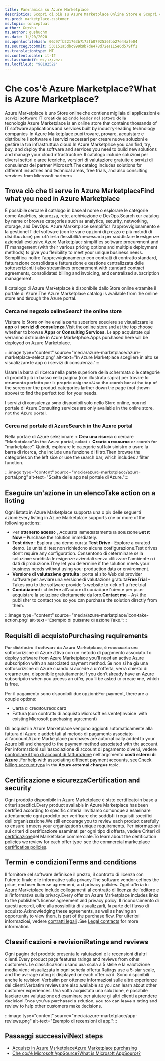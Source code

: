 ```yaml
---
title: Panoramica su Azure Marketplace
description: Scopri di più su Azure Marketplace Online Store e Scopri come trovare e provare software e soluzioni.
ms.prod: marketplace-customer
ms.topic: conceptual
author: Guyshu
ms.author: gushuchm
ms.date: 11/20/2020
ms.openlocfilehash: 06797fb221763b7173fb07925366bb27e44afe04
ms.sourcegitcommit: 531151a5dbc999b8b7de478d72ea115e6d579ff1
ms.translationtype: MT
ms.contentlocale: it-IT
ms.lasthandoff: 01/13/2021
ms.locfileid: "98182529"
---
```

# <a name="what-is-azure-marketplace"></a><span data-ttu-id="f015d-103">Che cos'è Azure Marketplace?</span><span class="sxs-lookup"><span data-stu-id="f015d-103">What is Azure Marketplace?</span></span>

<span data-ttu-id="f015d-104">Azure Marketplace è uno Store online che contiene migliaia di applicazioni e servizi software IT creati da aziende leader nel settore della tecnologia.</span><span class="sxs-lookup"><span data-stu-id="f015d-104">Azure Marketplace is an online store that contains thousands of IT software applications and services built by industry-leading technology companies.</span></span> <span data-ttu-id="f015d-105">In Azure Marketplace puoi trovare, provare, acquistare e distribuire il software e i servizi necessari per creare nuove soluzioni e gestire la tua infrastruttura cloud.</span><span class="sxs-lookup"><span data-stu-id="f015d-105">In Azure Marketplace you can find, try, buy, and deploy the software and services you need to build new solutions and manage your cloud infrastructure.</span></span> <span data-ttu-id="f015d-106">Il catalogo include soluzioni per diversi settori e aree tecniche, versioni di valutazione gratuite e servizi di consulenza dei partner Microsoft.</span><span class="sxs-lookup"><span data-stu-id="f015d-106">The catalog includes solutions for different industries and technical areas, free trials, and also consulting services from Microsoft partners.</span></span>

## <a name="find-what-you-need-in-azure-marketplace"></a><span data-ttu-id="f015d-107">Trova ciò che ti serve in Azure Marketplace</span><span class="sxs-lookup"><span data-stu-id="f015d-107">Find what you need in Azure Marketplace</span></span>

<span data-ttu-id="f015d-108">È possibile cercare il catalogo in base al nome o esplorare le categorie come Analytics, sicurezza, rete, archiviazione e DevOps.</span><span class="sxs-lookup"><span data-stu-id="f015d-108">Search our catalog by name or browse categories such as analytics, security, networking, storage, and DevOps.</span></span> <span data-ttu-id="f015d-109">Azure Marketplace semplifica l'approvvigionamento e la gestione IT del software (con le varie opzioni di prezzo e più metodi di distribuzione) per offrire la flessibilità necessaria per soddisfare le esigenze aziendali esclusive.</span><span class="sxs-lookup"><span data-stu-id="f015d-109">Azure Marketplace simplifies software procurement and IT management (with their various pricing options and multiple deployment methods) to give you flexibility to meet your unique business needs.</span></span> <span data-ttu-id="f015d-110">Semplifica inoltre l'approvvigionamento con contratti di contratto standard, fatturazione consolidata e fatturazione e gestione centralizzata delle sottoscrizioni.</span><span class="sxs-lookup"><span data-stu-id="f015d-110">It also streamlines procurement with standard contract agreements, consolidated billing and invoicing, and centralized subscription management.</span></span>

<span data-ttu-id="f015d-111">Il catalogo di Azure Marketplace è disponibile dallo Store online e tramite il portale di Azure.</span><span class="sxs-lookup"><span data-stu-id="f015d-111">The Azure Marketplace catalog is available from the online store and through the Azure portal.</span></span>  

### <a name="search-the-online-store"></a><span data-ttu-id="f015d-112">Cerca nel negozio online</span><span class="sxs-lookup"><span data-stu-id="f015d-112">Search the online store</span></span>

<span data-ttu-id="f015d-113">Visitare lo [Store online](https://azuremarketplace.microsoft.com/) e nella parte superiore scegliere se visualizzare le **app** o i **servizi di consulenza**.</span><span class="sxs-lookup"><span data-stu-id="f015d-113">Visit the [online store](https://azuremarketplace.microsoft.com/) and at the top choose whether to browse **Apps** or **Consulting Services**.</span></span> <span data-ttu-id="f015d-114">Le app acquistate qui verranno distribuite in Azure Marketplace.</span><span class="sxs-lookup"><span data-stu-id="f015d-114">Apps purchased here will be deployed on Azure Marketplace.</span></span>

:::image type="content" source="media/azure-marketplace/azure-marketplace-select.png" alt-text="In Azure Marketplace scegliere in alto se visualizzare le app o i servizi di consulenza.":::

<span data-ttu-id="f015d-116">Usare la barra di ricerca nella parte superiore della schermata o le categorie di prodotti più in basso nella pagina (non illustrata sopra) per trovare lo strumento perfetto per le proprie esigenze.</span><span class="sxs-lookup"><span data-stu-id="f015d-116">Use the search bar at the top of the screen or the product categories farther down the page (not shown above) to find the perfect tool for your needs.</span></span>

<span data-ttu-id="f015d-117">I servizi di consulenza sono disponibili solo nello Store online, non nel portale di Azure.</span><span class="sxs-lookup"><span data-stu-id="f015d-117">Consulting services are only available in the online store, not the Azure portal.</span></span>

### <a name="search-in-the-azure-portal"></a><span data-ttu-id="f015d-118">Cerca nel portale di Azure</span><span class="sxs-lookup"><span data-stu-id="f015d-118">Search in the Azure portal</span></span>

<span data-ttu-id="f015d-119">Nella portale di Azure selezionare **+ Crea una risorsa** o cercare "Marketplace".</span><span class="sxs-lookup"><span data-stu-id="f015d-119">In the Azure portal, select **+ Create a resource** or search for “marketplace”.</span></span> <span data-ttu-id="f015d-120">Quindi, esplorare le categorie sul lato sinistro o usare la barra di ricerca, che include una funzione di filtro.</span><span class="sxs-lookup"><span data-stu-id="f015d-120">Then browse the categories on the left side or use the search bar, which includes a filter function.</span></span>

:::image type="content" source="media/azure-marketplace/azure-portal.png" alt-text="Scelta delle app nel portale di Azure.":::

## <a name="take-action-on-a-listing"></a><span data-ttu-id="f015d-122">Eseguire un'azione in un elenco</span><span class="sxs-lookup"><span data-stu-id="f015d-122">Take action on a listing</span></span>

<span data-ttu-id="f015d-123">Ogni listato in Azure Marketplace supporta una o più delle seguenti azioni:</span><span class="sxs-lookup"><span data-stu-id="f015d-123">Every listing in Azure Marketplace supports one or more of the following actions:</span></span>

- <span data-ttu-id="f015d-124">Per **ottenerlo adesso** , Acquista immediatamente la soluzione.</span><span class="sxs-lookup"><span data-stu-id="f015d-124">**Get it Now** – Purchase the solution immediately.</span></span>
- <span data-ttu-id="f015d-125">**Test drive** : Esplora una demo curata.</span><span class="sxs-lookup"><span data-stu-id="f015d-125">**Test Drive** – Explore a curated demo.</span></span> <span data-ttu-id="f015d-126">Le unità di test non richiedono alcuna configurazione.</span><span class="sxs-lookup"><span data-stu-id="f015d-126">Test drives don’t require any configuration.</span></span> <span data-ttu-id="f015d-127">Consentono di determinare se la soluzione soddisfa le esigenze aziendali senza utilizzare l'ambiente o i dati di produzione.</span><span class="sxs-lookup"><span data-stu-id="f015d-127">They let you determine if the solution meets your business needs without using your production data or environment.</span></span>
- <span data-ttu-id="f015d-128">**Versione di valutazione gratuita** : porta al sito Web del provider software per avviare una versione di valutazione gratuita</span><span class="sxs-lookup"><span data-stu-id="f015d-128">**Free Trial** – Takes you to the software provider’s website to kick off a free trial</span></span>
- <span data-ttu-id="f015d-129">**Contattatemi** : chiedere all'autore di contattare l'utente per poter acquistare la soluzione direttamente da loro.</span><span class="sxs-lookup"><span data-stu-id="f015d-129">**Contact me** – Ask the publisher to contact you so you can purchase the solution directly from them.</span></span>

:::image type="content" source="media/azure-marketplace/icon-take-action.png" alt-text="Esempio di pulsante di azione Take.":::

## <a name="purchasing-requirements"></a><span data-ttu-id="f015d-131">Requisiti di acquisto</span><span class="sxs-lookup"><span data-stu-id="f015d-131">Purchasing requirements</span></span>

<span data-ttu-id="f015d-132">Per distribuire il software da Azure Marketplace, è necessaria una sottoscrizione di Azure attiva con un metodo di pagamento associato.</span><span class="sxs-lookup"><span data-stu-id="f015d-132">To deploy software from Azure Marketplace you’ll need an active Azure subscription with an associated payment method.</span></span> <span data-ttu-id="f015d-133">Se non si ha già una sottoscrizione di Azure quando si accede a un'offerta, verrà chiesto di crearne una, disponibile gratuitamente.</span><span class="sxs-lookup"><span data-stu-id="f015d-133">If you don’t already have an Azure subscription when you access an offer, you’ll be asked to create one, which is free.</span></span>

<span data-ttu-id="f015d-134">Per il pagamento sono disponibili due opzioni:</span><span class="sxs-lookup"><span data-stu-id="f015d-134">For payment, there are a couple options:</span></span>  

- <span data-ttu-id="f015d-135">Carta di credito</span><span class="sxs-lookup"><span data-stu-id="f015d-135">Credit card</span></span>
- <span data-ttu-id="f015d-136">Fattura (con contratto di acquisto Microsoft esistente)</span><span class="sxs-lookup"><span data-stu-id="f015d-136">Invoice (with existing Microsoft purchasing agreement)</span></span>

<span data-ttu-id="f015d-137">Gli acquisti in Azure Marketplace vengono aggiunti automaticamente alla fattura di Azure e addebitati al metodo di pagamento associato all'account.</span><span class="sxs-lookup"><span data-stu-id="f015d-137">Azure Marketplace purchases are automatically added to your Azure bill and charged to the payment method associated with the account.</span></span> <span data-ttu-id="f015d-138">Per informazioni sull'associazione di account di pagamento diversi, vedere [controllare il tipo di account di fatturazione](/azure/cost-management-billing/understand/understand-azure-marketplace-charges#check-billing-account-type) nell'argomento **costi esterni di Azure** .</span><span class="sxs-lookup"><span data-stu-id="f015d-138">For help with associating different payment accounts, see [Check billing account type](/azure/cost-management-billing/understand/understand-azure-marketplace-charges#check-billing-account-type) in the **Azure external charges** topic.</span></span>

## <a name="certification-and-security"></a><span data-ttu-id="f015d-139">Certificazione e sicurezza</span><span class="sxs-lookup"><span data-stu-id="f015d-139">Certification and security</span></span>

<span data-ttu-id="f015d-140">Ogni prodotto disponibile in Azure Marketplace è stato certificato in base a criteri specifici.</span><span class="sxs-lookup"><span data-stu-id="f015d-140">Every product available in Azure Marketplace has been certified according to specific criteria.</span></span> <span data-ttu-id="f015d-141">Invitiamo comunque a esaminare attentamente ogni prodotto per verificare che soddisfi i requisiti specifici dell'organizzazione.</span><span class="sxs-lookup"><span data-stu-id="f015d-141">We still encourage you to review each product carefully to ensure it meets your organization’s unique requirements.</span></span> <span data-ttu-id="f015d-142">Per informazioni sui criteri di certificazione esaminati per ogni tipo di offerta, vedere Criteri di [certificazione](/legal/marketplace/certification-policies)del Marketplace commerciale.</span><span class="sxs-lookup"><span data-stu-id="f015d-142">To learn about the certification policies we review for each offer type, see the commercial marketplace [certification policies](/legal/marketplace/certification-policies).</span></span>

## <a name="terms-and-conditions"></a><span data-ttu-id="f015d-143">Termini e condizioni</span><span class="sxs-lookup"><span data-stu-id="f015d-143">Terms and conditions</span></span>

<span data-ttu-id="f015d-144">Il fornitore del software definisce il prezzo, il contratto di licenza con l'utente finale e le informative sulla privacy.</span><span class="sxs-lookup"><span data-stu-id="f015d-144">The software vendor defines the price, end user license agreement, and privacy policies.</span></span> <span data-ttu-id="f015d-145">Ogni offerta in Azure Marketplace include collegamenti al contratto di licenza dell'editore e all'informativa sulla privacy.</span><span class="sxs-lookup"><span data-stu-id="f015d-145">Every offer on Azure Marketplace includes links to the publisher’s license agreement and privacy policy.</span></span> <span data-ttu-id="f015d-146">Il riconoscimento di questi accordi, oltre alla possibilità di visualizzarli, fa parte del flusso di acquisto.</span><span class="sxs-lookup"><span data-stu-id="f015d-146">Acknowledging these agreements, as well as having an opportunity to view them, is part of the purchase flow.</span></span> <span data-ttu-id="f015d-147">Per ulteriori informazioni, vedere [contratti legali](legal-contracts.md) .</span><span class="sxs-lookup"><span data-stu-id="f015d-147">See [Legal contracts](legal-contracts.md) for more information.</span></span>

## <a name="ratings-and-reviews"></a><span data-ttu-id="f015d-148">Classificazioni e revisioni</span><span class="sxs-lookup"><span data-stu-id="f015d-148">Ratings and reviews</span></span>

<span data-ttu-id="f015d-149">Ogni pagina del prodotto presenta le valutazioni e le recensioni di altri clienti.</span><span class="sxs-lookup"><span data-stu-id="f015d-149">Every product page features ratings and reviews from other customers.</span></span> <span data-ttu-id="f015d-150">Le classificazioni usano una scala a 5 stelle e la valutazione media viene visualizzata in ogni scheda offerta.</span><span class="sxs-lookup"><span data-stu-id="f015d-150">Ratings use a 5-star scale, and the average rating is displayed on each offer card.</span></span> <span data-ttu-id="f015d-151">Sono disponibili anche le revisioni Verbatim per ottenere informazioni sulle altre esperienze dei clienti.</span><span class="sxs-lookup"><span data-stu-id="f015d-151">Verbatim reviews are also available so you can learn about other customer experiences.</span></span> <span data-ttu-id="f015d-152">Una volta acquistata una soluzione, è possibile lasciare una valutazione ed esaminare per aiutare gli altri clienti a prendere decisioni.</span><span class="sxs-lookup"><span data-stu-id="f015d-152">Once you’ve purchased a solution, you too can leave a rating and review to help other customers make decisions.</span></span>

:::image type="content" source="media/azure-marketplace/app-reviews.png" alt-text="Esempio di recensioni di app.":::

## <a name="next-steps"></a><span data-ttu-id="f015d-154">Passaggi successivi</span><span class="sxs-lookup"><span data-stu-id="f015d-154">Next steps</span></span>

- [<span data-ttu-id="f015d-155">Acquisto in Azure Marketplace</span><span class="sxs-lookup"><span data-stu-id="f015d-155">Azure Marketplace purchasing</span></span>](azure-purchasing-invoicing.md)
- [<span data-ttu-id="f015d-156">Che cos'è Microsoft AppSource?</span><span class="sxs-lookup"><span data-stu-id="f015d-156">What is Microsoft AppSource?</span></span>](appsource-overview.md)